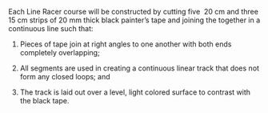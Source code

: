 Each Line Racer course will be constructed by cutting five  20 cm and three 15 cm strips of 20 mm thick black painter’s tape and joining the together in a continuous line such that:

1. Pieces of tape join at right angles to one another with both ends completely overlapping;
    
2. All segments are used in creating a continuous linear track that does not form any closed loops; and
    
3. The track is laid out over a level, light colored surface to contrast with the black tape. 

